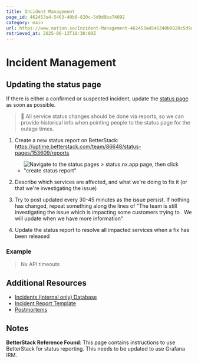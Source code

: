 ```yaml
---
title: Incident Management
page_id: 462453a4-5463-40b8-820c-5d9d9ba74892
category: main
url: https://www.notion.so/Incident-Management-462453a4546340b8820c5d9d9ba74892
retrieved_at: 2025-06-13T18:30:00Z
---
```


# Incident Management

## Updating the status page

If there is either a confirmed or suspected incident, update the [status page](https://status.nx.app/) as soon as possible.

> 💬 All service status changes should be done via reports, so we can provide historical info when pointing people to the status page for the outage times.

1. Create a new status report on BetterStack: https://uptime.betterstack.com/team/86648/status-pages/153609/reports
   - ![Navigate to the status pages > status.nx.app page, then click "create status report"](image-placeholder)

2. Describe which services are affected, and what we're doing to fix it (or that we're investigating the issue)

3. Try to post updated every 30-45 minutes as the issue persist. If nothing has changed, repeat something along the lines of "The team is still investigating the issue which is impacting some customers trying to <some operation>. We will update when we have more information"

4. Update the status report to resolve all impacted services when a fix has been released

### Example

> Nx API timeouts

## Additional Resources

- [Incidents (internal only) Database](https://www.notion.so/326f8c5b6c1741cdb14ff2d680200e8a)
- [Incident Report Template](https://www.notion.so/Incident-Report-Template-1fd69f3c2387801f9006df95056ec69d)
- [Postmortems](https://www.notion.so/Postmortems-8a92d254d42546b7916f12e34c4ec251)

## Notes

**BetterStack Reference Found**: This page contains instructions to use BetterStack for status reporting. This needs to be updated to use Grafana IRM.